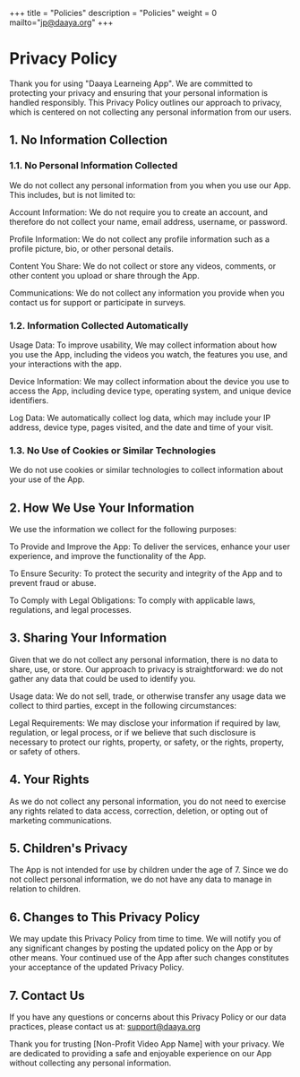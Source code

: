 +++
title = "Policies"
description = "Policies"
weight = 0
mailto="jp@daaya.org"
+++


# Privacy Policy
Thank you for using "Daaya Learneing App". We are committed to protecting your privacy and ensuring that your personal information is handled responsibly. This Privacy Policy outlines our approach to privacy, which is centered on not collecting any personal information from our users.

## 1. No Information Collection

### 1.1. No Personal Information Collected

   We do not collect any personal information from you when you use our App. This includes, but is not limited to:

   Account Information: We do not require you to create an account, and therefore do not collect your name, email address, username, or password.

   Profile Information: We do not collect any profile information such as a profile picture, bio, or other personal details.

   Content You Share: We do not collect or store any videos, comments, or other content you upload or share through the App.

   Communications: We do not collect any information you provide when you contact us for support or participate in surveys.

### 1.2. Information Collected Automatically

   Usage Data: To improve usability, We may collect information about how you use the App, including the videos you watch, the features you use, and your interactions with the app.

   Device Information: We may collect information about the device you use to access the App, including device type, operating system, and unique device identifiers.

   Log Data: We automatically collect log data, which may include your IP address, device type, pages visited, and the date and time of your visit.

### 1.3. No Use of Cookies or Similar Technologies

   We do not use cookies or similar technologies to collect information about your use of the App.

## 2. How We Use Your Information

   We use the information we collect for the following purposes:

   To Provide and Improve the App: To deliver the services, enhance your user experience, and improve the functionality of the App.

   To Ensure Security: To protect the security and integrity of the App and to prevent fraud or abuse.

   To Comply with Legal Obligations: To comply with applicable laws, regulations, and legal processes.

## 3. Sharing Your Information

   Given that we do not collect any personal information, there is no data to share, use, or store. Our approach to privacy is straightforward: we do not gather any data that could be used to identify you.

   Usage data: We do not sell, trade, or otherwise transfer any usage data we collect to third parties, except in the following circumstances:

   Legal Requirements: We may disclose your information if required by law, regulation, or legal process, or if we believe that such disclosure is necessary to protect our rights, property, or safety, or the rights, property, or safety of others.


## 4. Your Rights

   As we do not collect any personal information, you do not need to exercise any rights related to data access, correction, deletion, or opting out of marketing communications.

## 5. Children's Privacy

   The App is not intended for use by children under the age of 7. Since we do not collect personal information, we do not have any data to manage in relation to children.

## 6. Changes to This Privacy Policy

   We may update this Privacy Policy from time to time. We will notify you of any significant changes by posting the updated policy on the App or by other means. Your continued use of the App after such changes constitutes your acceptance of the updated Privacy Policy.

## 7. Contact Us

   If you have any questions or concerns about this Privacy Policy or our data practices, please contact us at: support@daaya.org

   Thank you for trusting [Non-Profit Video App Name] with your privacy. We are dedicated to providing a safe and enjoyable experience on our App without collecting any personal information.

